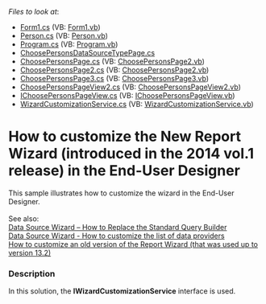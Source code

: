 <!-- default file list -->
*Files to look at*:

* [Form1.cs](./CS/CustomWizardExample/Form1.cs) (VB: [Form1.vb](./VB/CustomWizardExample/Form1.vb))
* [Person.cs](./CS/CustomWizardExample/Person.cs) (VB: [Person.vb](./VB/CustomWizardExample/Person.vb))
* [Program.cs](./CS/CustomWizardExample/Program.cs) (VB: [Program.vb](./VB/CustomWizardExample/Program.vb))
* [ChoosePersonsDataSourceTypePage.cs](./CS/CustomWizardExample/Wizard/Presenters/ChoosePersonsDataSourceTypePage.cs)
* [ChoosePersonsPage.cs](./CS/CustomWizardExample/Wizard/Presenters/ChoosePersonsPage.cs) (VB: [ChoosePersonsPage2.vb](./VB/CustomWizardExample/Wizard/Presenters/ChoosePersonsPage2.vb))
* [ChoosePersonsPage2.cs](./CS/CustomWizardExample/Wizard/Presenters/ChoosePersonsPage2.cs) (VB: [ChoosePersonsPage2.vb](./VB/CustomWizardExample/Wizard/Presenters/ChoosePersonsPage2.vb))
* [ChoosePersonsPage3.cs](./CS/CustomWizardExample/Wizard/Presenters/ChoosePersonsPage3.cs) (VB: [ChoosePersonsPage3.vb](./VB/CustomWizardExample/Wizard/Presenters/ChoosePersonsPage3.vb))
* [ChoosePersonsPageView2.cs](./CS/CustomWizardExample/Wizard/Views/ChoosePersonsPageView2.cs) (VB: [ChoosePersonsPageView2.vb](./VB/CustomWizardExample/Wizard/Views/ChoosePersonsPageView2.vb))
* [IChoosePersonsPageView.cs](./CS/CustomWizardExample/Wizard/Views/IChoosePersonsPageView.cs) (VB: [IChoosePersonsPageView.vb](./VB/CustomWizardExample/Wizard/Views/IChoosePersonsPageView.vb))
* [WizardCustomizationService.cs](./CS/CustomWizardExample/Wizard/WizardCustomizationService.cs) (VB: [WizardCustomizationService.vb](./VB/CustomWizardExample/Wizard/WizardCustomizationService.vb))
<!-- default file list end -->
# How to customize the New Report Wizard (introduced in the 2014 vol.1 release) in the End-User Designer


<p>This sample illustrates how to customize the wizard in the End-User Designer.<br><br>See also:<br><a href="https://www.devexpress.com/Support/Center/p/T333785">Data Source Wizard – How to Replace the Standard Query Builder</a><br><a href="https://www.devexpress.com/Support/Center/p/T333751">Data Source Wizard - How to customize the list of data providers</a><br><a href="https://www.devexpress.com/Support/Center/p/E1538">How to customize an old version of the Report Wizard (that was used up to version 13.2)</a></p>


<h3>Description</h3>

In this solution, the <strong>IWizardCustomizationService</strong> interface is used.&nbsp;

<br/>


